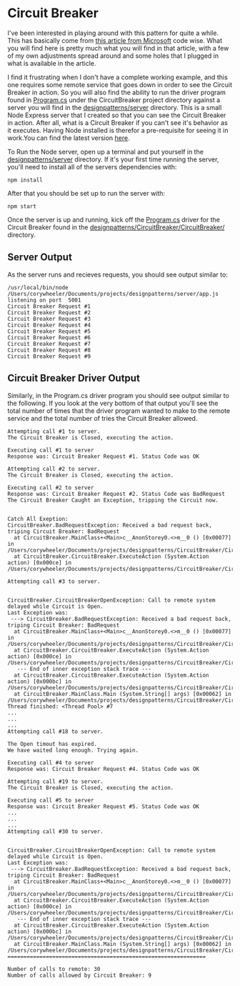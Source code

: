 # Circuit Breaker

I've been interested in playing around with this pattern for quite a while. This has basically come from [this article from Microsoft](https://docs.microsoft.com/en-us/azure/architecture/patterns/circuit-breaker#example) code wise. What you will find here is pretty much what you will find in that article, with a few of my own adjustments spread around and some holes that I plugged in what is available in the article.

I find it frustrating when I don't have a complete working example, and this one requires some remote service that goes down in order to see the Circuit Breaker in action. So you will also find the ability to run the driver program found in [Program.cs](https://github.com/corywheeler/designpatterns/blob/master/CircuitBreaker/CircuitBreaker/Program.cs) under the CircuitBreaker project directory against a server you will find in the [designpatterns/server](https://github.com/corywheeler/designpatterns/tree/master/server) directory. This is a small Node Express server that I created so that you can see the Circuit Breaker in action. After all, what is a Circuit Breaker if you can't see it's behavior as it executes. Having Node installed is therefor a pre-requisite for seeing it in work.You can find the latest version [here](https://nodejs.org/en/download/).

To Run the Node server, open up a terminal and put yourself in the [designpatterns/server](https://github.com/corywheeler/designpatterns/tree/master/server) directory. If it's your first time running the server, you'll need to install all of the servers dependencies with:

```npm install```

After that you should be set up to run the server with:

```npm start```

Once the server is up and running, kick off the [Program.cs](https://github.com/corywheeler/designpatterns/blob/master/CircuitBreaker/CircuitBreaker/Program.cs) driver for the Circuit Breaker found in the [designpatterns/CircuitBreaker/CircuitBreaker/](https://github.com/corywheeler/designpatterns/tree/master/CircuitBreaker/CircuitBreaker) directory.

## Server Output

As the server runs and recieves requests, you should see output similar to:

```
/usr/local/bin/node /Users/corywheeler/Documents/projects/designpatterns/server/app.js
listening on port  5001
Circuit Breaker Request #1
Circuit Breaker Request #2
Circuit Breaker Request #3
Circuit Breaker Request #4
Circuit Breaker Request #5
Circuit Breaker Request #6
Circuit Breaker Request #7
Circuit Breaker Request #8
Circuit Breaker Request #9
```

## Circuit Breaker Driver Output

Similarly, in the Program.cs driver program you should see output similar to the following. If you look at the very bottom of that output you'll see the total number of times that the driver program wanted to make to the remote service and the total number of tries the Circuit Breaker allowed.

```
Attempting call #1 to server.
The Circuit Breaker is Closed, executing the action.

Executing call #1 to server
Response was: Circuit Breaker Request #1. Status Code was OK

Attempting call #2 to server.
The Circuit Breaker is Closed, executing the action.

Executing call #2 to server
Response was: Circuit Breaker Request #2. Status Code was BadRequest
The Circuit Breaker Caught an Exception, tripping the Circuit now.


Catch All Exeption: 
CircuitBreaker.BadRequestException: Received a bad request back, triping Circuit Breaker: BadRequest
  at CircuitBreaker.MainClass+<Main>c__AnonStorey0.<>m__0 () [0x00077] in /Users/corywheeler/Documents/projects/designpatterns/CircuitBreaker/CircuitBreaker/Program.cs:65 
  at CircuitBreaker.CircuitBreaker.ExecuteAction (System.Action action) [0x000ce] in /Users/corywheeler/Documents/projects/designpatterns/CircuitBreaker/CircuitBreaker/CircuitBreaker/CircuitBreaker.cs:90 

Attempting call #3 to server.


CircuitBreaker.CircuitBreakerOpenException: Call to remote system delayed while Circuit is Open.
Last Exception was:
 ---> CircuitBreaker.BadRequestException: Received a bad request back, triping Circuit Breaker: BadRequest
  at CircuitBreaker.MainClass+<Main>c__AnonStorey0.<>m__0 () [0x00077] in /Users/corywheeler/Documents/projects/designpatterns/CircuitBreaker/CircuitBreaker/Program.cs:65 
  at CircuitBreaker.CircuitBreaker.ExecuteAction (System.Action action) [0x000ce] in /Users/corywheeler/Documents/projects/designpatterns/CircuitBreaker/CircuitBreaker/CircuitBreaker/CircuitBreaker.cs:90 
   --- End of inner exception stack trace ---
  at CircuitBreaker.CircuitBreaker.ExecuteAction (System.Action action) [0x000bc] in /Users/corywheeler/Documents/projects/designpatterns/CircuitBreaker/CircuitBreaker/CircuitBreaker/CircuitBreaker.cs:82 
  at CircuitBreaker.MainClass.Main (System.String[] args) [0x00062] in /Users/corywheeler/Documents/projects/designpatterns/CircuitBreaker/CircuitBreaker/Program.cs:51 
Thread finished: <Thread Pool> #7
...
...
...
Attempting call #18 to server.

The Open timout has expired.
We have waited long enough. Trying again.

Executing call #4 to server
Response was: Circuit Breaker Request #4. Status Code was OK

Attempting call #19 to server.
The Circuit Breaker is Closed, executing the action.

Executing call #5 to server
Response was: Circuit Breaker Request #5. Status Code was OK
...
...
...
Attempting call #30 to server.


CircuitBreaker.CircuitBreakerOpenException: Call to remote system delayed while Circuit is Open.
Last Exception was:
 ---> CircuitBreaker.BadRequestException: Received a bad request back, triping Circuit Breaker: BadRequest
  at CircuitBreaker.MainClass+<Main>c__AnonStorey0.<>m__0 () [0x00077] in /Users/corywheeler/Documents/projects/designpatterns/CircuitBreaker/CircuitBreaker/Program.cs:65 
  at CircuitBreaker.CircuitBreaker.ExecuteAction (System.Action action) [0x000ce] in /Users/corywheeler/Documents/projects/designpatterns/CircuitBreaker/CircuitBreaker/CircuitBreaker/CircuitBreaker.cs:90 
   --- End of inner exception stack trace ---
  at CircuitBreaker.CircuitBreaker.ExecuteAction (System.Action action) [0x000bc] in /Users/corywheeler/Documents/projects/designpatterns/CircuitBreaker/CircuitBreaker/CircuitBreaker/CircuitBreaker.cs:82 
  at CircuitBreaker.MainClass.Main (System.String[] args) [0x00062] in /Users/corywheeler/Documents/projects/designpatterns/CircuitBreaker/CircuitBreaker/Program.cs:51 
==============================================================

Number of calls to remote: 30
Number of calls allowed by Circuit Breaker: 9
```
